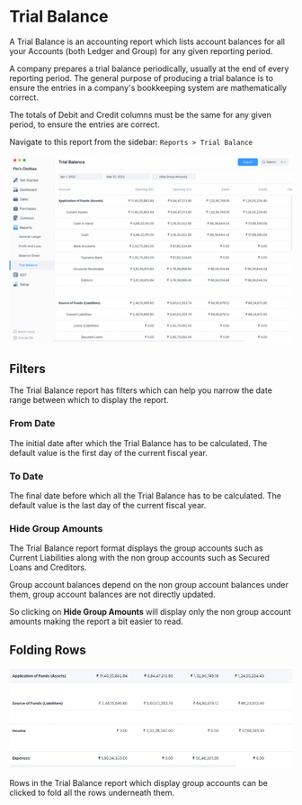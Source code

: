 # Trial Balance

A Trial Balance is an accounting report which lists account balances for all
your Accounts (both Ledger and Group) for any given reporting period.

A company prepares a trial balance periodically, usually at the end of every
reporting period. The general purpose of producing a trial balance is to ensure
the entries in a company's bookkeeping system are mathematically correct.

The totals of Debit and Credit columns must be the same for any given period, to
ensure the entries are correct.

Navigate to this report from the sidebar: `Reports > Trial Balance`

![Trial Balance](./images/trial-balance.png)

## Filters

The Trial Balance report has filters which can help you narrow the date range
between which to display the report.

### From Date

The initial date after which the Trial Balance has to be calculated. The default
value is the first day of the current fiscal year.

### To Date

The final date before which all the Trial Balance has to be calculated. The default
value is the last day of the current fiscal year.

### Hide Group Amounts

The Trial Balance report format displays the group accounts such as Current
Liabilities along with the non group accounts such as Secured Loans and
Creditors.

Group account balances depend on the non group account balances under them,
group account balances are not directly updated.

So clicking on **Hide Group Amounts** will display only the non group account
amounts making the report a bit easier to read.

## Folding Rows

![Trial Balance Folded Rows](./images/trial-balance-folded.png)

Rows in the Trial Balance report which display group accounts can be clicked to
fold all the rows underneath them.
